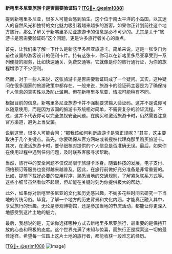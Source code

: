 **新喀里多尼亚旅游卡是否需要验证码？[[TG💪+ @esim1088](https://t.me/s/esim1088)]**

提到新喀里多尼亚，很多人可能会感到陌生。这个位于南太平洋的小岛国，以其迷人的自然风光和独特的文化魅力吸引着越来越多的游客。如果你正计划前往这个地方旅行，那么了解关于新喀里多尼亚旅游卡的信息是必不可少的。尤其是关于“旅游卡是否需要验证码”这个问题，更是许多旅行者关心的重点。

首先，让我们来了解一下什么是新喀里多尼亚旅游卡。简单来说，这是一张专门为前往该国的游客设计的便利卡片。持有这张卡，你可以在新喀里多尼亚享受到一系列便捷的服务，比如快速通关、免费交通等。它就像是你的旅行通行证，为你的旅程增添了不少便利。

然而，对于一些人来说，这张旅游卡是否需要验证码成了一个疑问。其实，这种疑问在很多国家的旅游政策中都存在。一般来说，旅游卡的验证码主要是为了确保持卡人信息的真实性以及防止滥用。但在新喀里多尼亚，情况可能稍有不同。

根据目前的信息，新喀里多尼亚旅游卡并不强制要求输入验证码。这并不是说你可以随意使用，而是因为该国的旅游卡系统相对简单，不需要复杂的验证流程。不过，这并不代表你可以完全忽视安全问题。在购买和激活旅游卡时，仍然需要注意官方渠道，避免上当受骗。

说到这里，很多人可能会问：“那我该如何判断旅游卡是否正规呢？”其实，这主要取决于几个关键点。首先，你要确保从官方网站或者授权代理商那里购买旅游卡。其次，在激活旅游卡时，要仔细核对提供的个人信息是否准确无误。最后，如果你在使用过程中遇到任何问题，及时联系客服寻求帮助。

当然，旅行中的安全问题不仅仅局限于旅游卡本身。随着科技的发展，电子支付、网络预订等服务也变得越来越普及。因此，在旅行前做好充分准备是非常重要的。比如，提前下载好必要的应用程序，熟悉当地的交通规则，了解紧急联系方式等。这些小细节虽然看似不起眼，但却能在关键时刻为你提供极大的帮助。

此外，如果你对新喀里多尼亚的文化和历史感兴趣，不妨多花些时间去研究一下当地的传统习俗。毕竟，了解一个地方的历史背景和文化内涵，才能真正融入其中，享受旅行的乐趣。无论是参观博物馆，还是参加当地的节庆活动，都能让你更深入地感受到这片土地的魅力。

最后，我想说的是，无论你选择哪种方式去新喀里多尼亚旅行，最重要的是保持开放的心态和积极的态度。这个世界充满了未知与惊喜，而旅行正是探索这一切的最佳途径。希望每一位踏上这片土地的旅行者，都能收获一段难忘的经历。

[[TG💪+ @esim1088](https://t.me/s/esim1088) ![Image](https://i.postimg.cc/4NQfJmqS/Snipaste-2025-05-13-00-14-12.png)]